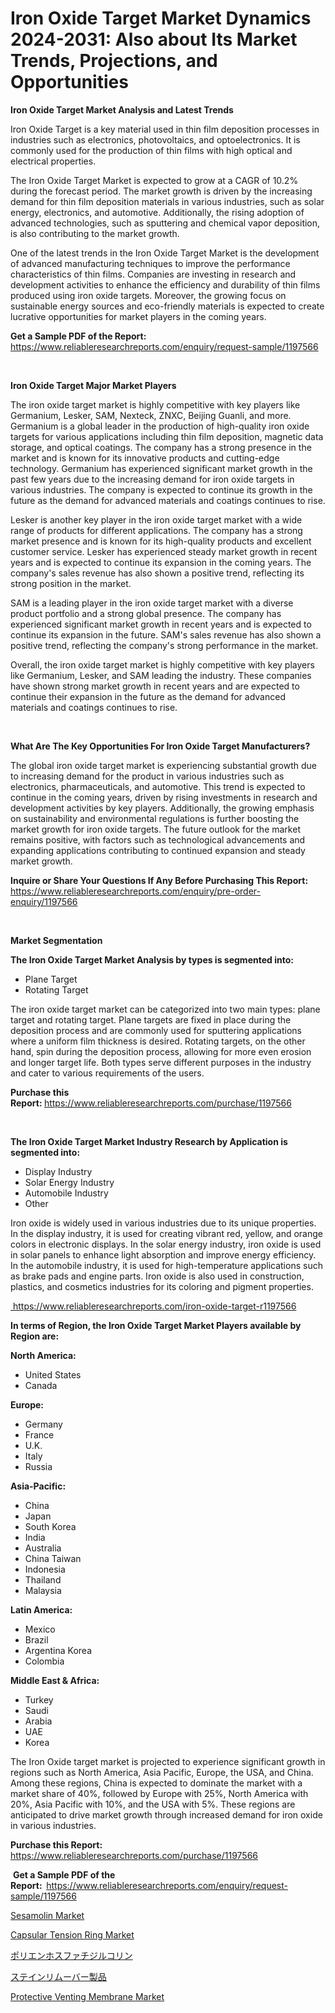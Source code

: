 <p><h1>Iron Oxide Target Market Dynamics 2024-2031: Also about Its Market Trends, Projections, and Opportunities</h1></p><p><strong>Iron Oxide Target Market Analysis and Latest Trends</strong></p>
<p><p>Iron Oxide Target is a key material used in thin film deposition processes in industries such as electronics, photovoltaics, and optoelectronics. It is commonly used for the production of thin films with high optical and electrical properties.</p><p>The Iron Oxide Target Market is expected to grow at a CAGR of 10.2% during the forecast period. The market growth is driven by the increasing demand for thin film deposition materials in various industries, such as solar energy, electronics, and automotive. Additionally, the rising adoption of advanced technologies, such as sputtering and chemical vapor deposition, is also contributing to the market growth.</p><p>One of the latest trends in the Iron Oxide Target Market is the development of advanced manufacturing techniques to improve the performance characteristics of thin films. Companies are investing in research and development activities to enhance the efficiency and durability of thin films produced using iron oxide targets. Moreover, the growing focus on sustainable energy sources and eco-friendly materials is expected to create lucrative opportunities for market players in the coming years.</p></p>
<p><strong>Get a Sample PDF of the Report:&nbsp;</strong> <a href="https://www.reliableresearchreports.com/enquiry/request-sample/1197566">https://www.reliableresearchreports.com/enquiry/request-sample/1197566</a></p>
<p>&nbsp;</p>
<p><strong>Iron Oxide Target Major Market Players</strong></p>
<p><p>The iron oxide target market is highly competitive with key players like Germanium, Lesker, SAM, Nexteck, ZNXC, Beijing Guanli, and more. Germanium is a global leader in the production of high-quality iron oxide targets for various applications including thin film deposition, magnetic data storage, and optical coatings. The company has a strong presence in the market and is known for its innovative products and cutting-edge technology. Germanium has experienced significant market growth in the past few years due to the increasing demand for iron oxide targets in various industries. The company is expected to continue its growth in the future as the demand for advanced materials and coatings continues to rise.</p><p>Lesker is another key player in the iron oxide target market with a wide range of products for different applications. The company has a strong market presence and is known for its high-quality products and excellent customer service. Lesker has experienced steady market growth in recent years and is expected to continue its expansion in the coming years. The company's sales revenue has also shown a positive trend, reflecting its strong position in the market.</p><p>SAM is a leading player in the iron oxide target market with a diverse product portfolio and a strong global presence. The company has experienced significant market growth in recent years and is expected to continue its expansion in the future. SAM's sales revenue has also shown a positive trend, reflecting the company's strong performance in the market.</p><p>Overall, the iron oxide target market is highly competitive with key players like Germanium, Lesker, and SAM leading the industry. These companies have shown strong market growth in recent years and are expected to continue their expansion in the future as the demand for advanced materials and coatings continues to rise.</p></p>
<p>&nbsp;</p>
<p><strong>What Are The Key Opportunities For Iron Oxide Target Manufacturers?</strong></p>
<p><p>The global iron oxide target market is experiencing substantial growth due to increasing demand for the product in various industries such as electronics, pharmaceuticals, and automotive. This trend is expected to continue in the coming years, driven by rising investments in research and development activities by key players. Additionally, the growing emphasis on sustainability and environmental regulations is further boosting the market growth for iron oxide targets. The future outlook for the market remains positive, with factors such as technological advancements and expanding applications contributing to continued expansion and steady market growth.</p></p>
<p><strong>Inquire or Share Your Questions If Any Before Purchasing This Report:</strong> <a href="https://www.reliableresearchreports.com/enquiry/pre-order-enquiry/1197566">https://www.reliableresearchreports.com/enquiry/pre-order-enquiry/1197566</a></p>
<p>&nbsp;</p>
<p><strong>Market Segmentation</strong></p>
<p><strong>The Iron Oxide Target Market Analysis by types is segmented into:</strong></p>
<p><ul><li>Plane Target</li><li>Rotating Target</li></ul></p>
<p><p>The iron oxide target market can be categorized into two main types: plane target and rotating target. Plane targets are fixed in place during the deposition process and are commonly used for sputtering applications where a uniform film thickness is desired. Rotating targets, on the other hand, spin during the deposition process, allowing for more even erosion and longer target life. Both types serve different purposes in the industry and cater to various requirements of the users.</p></p>
<p><strong>Purchase this Report:&nbsp;</strong><a href="https://www.reliableresearchreports.com/purchase/1197566">https://www.reliableresearchreports.com/purchase/1197566</a></p>
<p>&nbsp;</p>
<p><strong>The Iron Oxide Target Market Industry Research by Application is segmented into:</strong></p>
<p><ul><li>Display Industry</li><li>Solar Energy Industry</li><li>Automobile Industry</li><li>Other</li></ul></p>
<p><p>Iron oxide is widely used in various industries due to its unique properties. In the display industry, it is used for creating vibrant red, yellow, and orange colors in electronic displays. In the solar energy industry, iron oxide is used in solar panels to enhance light absorption and improve energy efficiency. In the automobile industry, it is used for high-temperature applications such as brake pads and engine parts. Iron oxide is also used in construction, plastics, and cosmetics industries for its coloring and pigment properties.</p></p>
<p><a href="https://www.reliableresearchreports.com/iron-oxide-target-r1197566">&nbsp;https://www.reliableresearchreports.com/iron-oxide-target-r1197566</a></p>
<p><strong>In terms of Region, the Iron Oxide Target Market Players available by Region are:</strong></p>
<p>
    <p> <strong> North America: </strong>
        <ul>
            <li>United States</li>
            <li>Canada</li>
        </ul>
        </p> 
    <p> <strong> Europe: </strong>
        <ul>
            <li>Germany</li>
            <li>France</li>
            <li>U.K.</li>
            <li>Italy</li>
            <li>Russia</li>
        </ul>
        </p> 
    <p> <strong> Asia-Pacific: </strong>
        <ul>
            <li>China</li>
            <li>Japan</li>
            <li>South Korea</li>
            <li>India</li>
            <li>Australia</li>
            <li>China Taiwan</li>
            <li>Indonesia</li>
            <li>Thailand</li>
            <li>Malaysia</li>
        </ul>
        </p> 
    <p> <strong> Latin America: </strong>
        <ul>
            <li>Mexico</li>
            <li>Brazil</li>
            <li>Argentina Korea</li>
            <li>Colombia</li>
        </ul>
        </p> 
    <p> <strong> Middle East & Africa: </strong>
        <ul>
            <li>Turkey</li>
            <li>Saudi</li>
            <li>Arabia</li>
            <li>UAE</li>
            <li>Korea</li>
        </ul>
    </p>
    </p>
<p><p>The Iron Oxide target market is projected to experience significant growth in regions such as North America, Asia Pacific, Europe, the USA, and China. Among these regions, China is expected to dominate the market with a market share of 40%, followed by Europe with 25%, North America with 20%, Asia Pacific with 10%, and the USA with 5%. These regions are anticipated to drive market growth through increased demand for iron oxide in various industries.</p></p>
<p><strong>Purchase this Report: </strong><a href="https://www.reliableresearchreports.com/purchase/1197566">https://www.reliableresearchreports.com/purchase/1197566</a></p>
<p>&nbsp;<strong>Get a Sample PDF of the Report:&nbsp;&nbsp;</strong><a href="https://www.reliableresearchreports.com/enquiry/request-sample/1197566">https://www.reliableresearchreports.com/enquiry/request-sample/1197566</a></p>
<p><strong></strong></p>
<p><p><a href="https://issuu.com/reportprime-2/docs/sesamolin-market-size-2030.pptx">Sesamolin Market</a></p><p><a href="https://medium.com/@alishaseffanie64/capsular-tension-ring-market-size-market-outlook-and-market-forecast-2024-to-2031-ab868275fa25">Capsular Tension Ring Market</a></p><p><a href="https://medium.com/@vincemarvin1/%E3%83%9D%E3%83%AA%E3%82%A8%E3%83%B3%E3%83%9B%E3%82%B9%E3%83%95%E3%82%A1%E3%83%81%E3%82%B8%E3%83%AB%E3%82%B3%E3%83%AA%E3%83%B3%E5%B8%82%E5%A0%B4%E3%82%B7%E3%82%A7%E3%82%A2%E3%81%AE%E9%80%B2%E5%8C%96%E3%81%A8%E5%B8%82%E5%A0%B4%E6%88%90%E9%95%B7%E3%83%88%E3%83%AC%E3%83%B3%E3%83%89-2024%E5%B9%B4%E3%81%8B%E3%82%892031%E5%B9%B4%E3%81%BE%E3%81%A7-892814d2e30a">ポリエンホスファチジルコリン</a></p><p><a href="https://github.com/pepo3k/Market-Research-Report-List-1/blob/main/582693942334.md">ステインリムーバー製品</a></p><p><a href="https://github.com/nicholepatriciadoylenwnrjr0/Market-Research-Report-List-2/blob/main/protective-venting-membrane-market.md">Protective Venting Membrane Market</a></p></p>